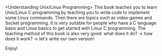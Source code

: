 <Understanding Unix/Linux Programming> This book teaches you to learn Unix/Linux C programming by teaching you to write code to implement some Linux commands. Then there are topics such as video games and Socket programming. It is very suitable for people who have a C language basis and Linux basics to get started with Linux C programming. 
The teaching method of this book is also very good: what does it do? -> how does it work? -> let's write our own version!

Enjoy!
